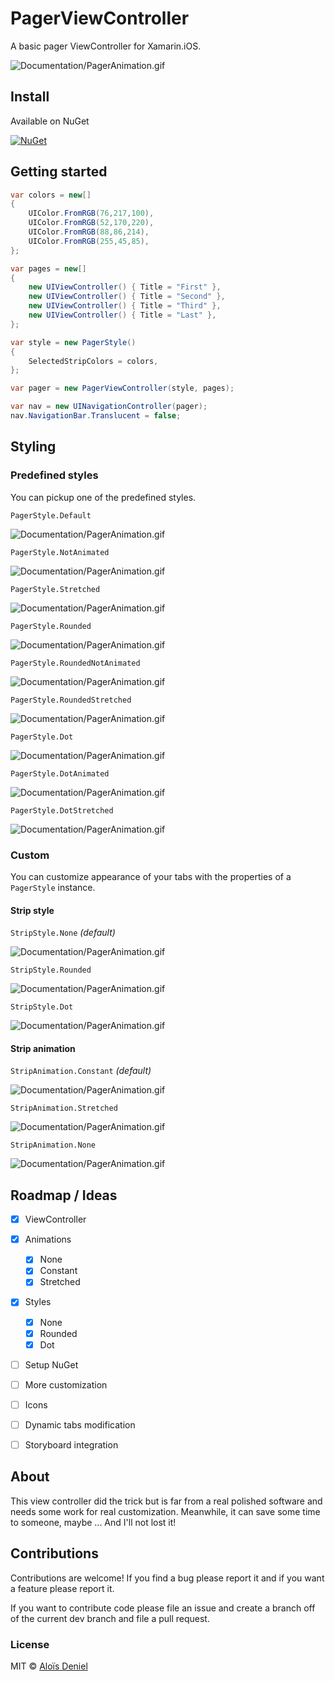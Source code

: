 # PagerViewController

A basic pager ViewController for Xamarin.iOS.

![Documentation/PagerAnimation.gif](Documentation/PagerAnimation.gif)

## Install

Available on NuGet

[![NuGet](https://img.shields.io/nuget/v/PagerViewController.svg?label=NuGet)](https://www.nuget.org/packages/PagerViewController/)

## Getting started

```csharp
var colors = new[]
{
	UIColor.FromRGB(76,217,100),
	UIColor.FromRGB(52,170,220),
	UIColor.FromRGB(88,86,214),
 	UIColor.FromRGB(255,45,85),
};

var pages = new[]
{
	new UIViewController() { Title = "First" },
	new UIViewController() { Title = "Second" },
	new UIViewController() { Title = "Third" },
	new UIViewController() { Title = "Last" },
};

var style = new PagerStyle()
{
    SelectedStripColors = colors,
};

var pager = new PagerViewController(style, pages);

var nav = new UINavigationController(pager);
nav.NavigationBar.Translucent = false;
```

## Styling

### Predefined styles

You can pickup one of the predefined styles.

`PagerStyle.Default`

![Documentation/PagerAnimation.gif](Documentation/Pager_Style_Default.gif)

`PagerStyle.NotAnimated`

![Documentation/PagerAnimation.gif](Documentation/Pager_Style_NotAnimated.gif)

`PagerStyle.Stretched`

![Documentation/PagerAnimation.gif](Documentation/Pager_Style_Stretched.gif)

`PagerStyle.Rounded`

![Documentation/PagerAnimation.gif](Documentation/Pager_Style_Rounded.gif)

`PagerStyle.RoundedNotAnimated`

![Documentation/PagerAnimation.gif](Documentation/Pager_Style_RoundedNotAnimated.gif)

`PagerStyle.RoundedStretched`

![Documentation/PagerAnimation.gif](Documentation/Pager_Style_RoundedStretched.gif)

`PagerStyle.Dot`

![Documentation/PagerAnimation.gif](Documentation/Pager_Style_Dot.gif)

`PagerStyle.DotAnimated`

![Documentation/PagerAnimation.gif](Documentation/Pager_Style_DotNotAnimated.gif)

`PagerStyle.DotStretched`

![Documentation/PagerAnimation.gif](Documentation/Pager_Style_DotStretched.gif)

### Custom

You can customize appearance of your tabs with the properties of a `PagerStyle` instance.

#### Strip style

`StripStyle.None` *(default)*

![Documentation/PagerAnimation.gif](Documentation/Pager_StripStyle_None.png)

`StripStyle.Rounded`

![Documentation/PagerAnimation.gif](Documentation/Pager_StripStyle_Rounded.png)

`StripStyle.Dot`

![Documentation/PagerAnimation.gif](Documentation/Pager_StripStyle_Dot.png)

#### Strip animation

`StripAnimation.Constant` *(default)*

![Documentation/PagerAnimation.gif](Documentation/Pager_Animation_Constant.gif)

`StripAnimation.Stretched`

![Documentation/PagerAnimation.gif](Documentation/Pager_Animation_Stretched.gif)

`StripAnimation.None`

![Documentation/PagerAnimation.gif](Documentation/Pager_Animation_None.gif)

## Roadmap / Ideas

- [X] ViewController
- [X] Animations
	- [X] None
	- [X] Constant
	- [X] Stretched
- [X] Styles
	- [X] None
	- [X] Rounded
	- [X] Dot
- [ ] Setup NuGet
- [ ] More customization
- [ ] Icons
- [ ] Dynamic tabs modification
- [ ] Storyboard integration


## About

This view controller did the trick but is far from a real polished software and needs some work for real customization. Meanwhile, it can save some time to someone, maybe ... And I'll not lost it!

## Contributions

Contributions are welcome! If you find a bug please report it and if you want a feature please report it.

If you want to contribute code please file an issue and create a branch off of the current dev branch and file a pull request.

### License

MIT © [Aloïs Deniel](http://aloisdeniel.github.io)